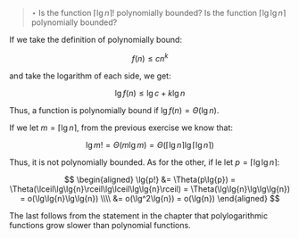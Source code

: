 > $\star$ Is the function $\lceil \lg{n} \rceil!$ polynomially bounded? Is
> the function $\lceil \lg\lg{n} \rceil$ polynomially bounded?

If we take the definition of polynomially bound:

$$ f(n) \leq cn^k $$

and take the logarithm of each side, we get:

$$ \lg{f(n)} \leq \lg{c} + k\lg{n} $$

Thus, a function is polynomially bound if $\lg{f(n)} = \Theta(\lg{n})$.

If we let $m = \lceil \lg{n} \rceil$, from the previous exercise we know that:

$$ \lg{m!} = \Theta(m\lg{m}) = \Theta(\lceil\lg{n}\rceil\lg\lceil\lg{n}\rceil) $$

Thus, it is not polynomially bounded. As for the other, if le let $p = \lceil
\lg\lg{n} \rceil$:

$$ \begin{aligned}
   \lg{p!} &= \Theta(p\lg{p}) = \Theta(\lceil\lg\lg{n}\rceil\lg\lceil\lg\lg{n}\rceil)
            = \Theta(\lg\lg{n}\lg\lg\lg{n}) = o(\lg\lg{n}\lg\lg{n}) \\\\
           &= o(\lg^2\lg{n}) = o(\lg{n})
   \end{aligned} $$

The last follows from the statement in the chapter that polylogarithmic
functions grow slower than polynomial functions.
